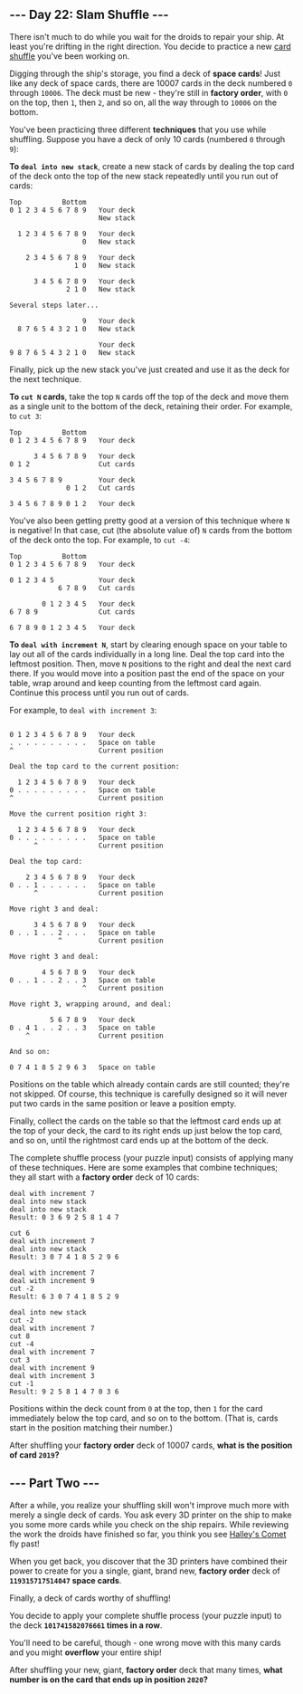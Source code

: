 ## --- Day 22: Slam Shuffle ---

There isn't much to do while you wait for the droids to repair your ship.  At least you're drifting in the right direction.  You decide to practice a new [card shuffle](https://en.wikipedia.org/wiki/Shuffling) you've been working on.

Digging through the ship's storage, you find a deck of **space cards**! Just like any deck of space cards, there are 10007 cards in the deck numbered `0` through `10006`. The deck must be new - they're still in **factory order**, with `0` on the top, then `1`, then `2`, and so on, all the way through to `10006` on the bottom.

You've been practicing three different **techniques** that you use while shuffling. Suppose you have a deck of only 10 cards (numbered `0` through `9`):

**To `deal into new stack`**, create a new stack of cards by dealing the top card of the deck onto the top of the new stack repeatedly until you run out of cards:

```
Top          Bottom
0 1 2 3 4 5 6 7 8 9   Your deck
                      New stack

  1 2 3 4 5 6 7 8 9   Your deck
                  0   New stack

    2 3 4 5 6 7 8 9   Your deck
                1 0   New stack

      3 4 5 6 7 8 9   Your deck
              2 1 0   New stack

Several steps later...

                  9   Your deck
  8 7 6 5 4 3 2 1 0   New stack

                      Your deck
9 8 7 6 5 4 3 2 1 0   New stack

```

Finally, pick up the new stack you've just created and use it as the deck for the next technique.

**To `cut N` cards**, take the top `N` cards off the top of the deck and move them as a single unit to the bottom of the deck, retaining their order. For example, to `cut 3`:

```
Top          Bottom
0 1 2 3 4 5 6 7 8 9   Your deck

      3 4 5 6 7 8 9   Your deck
0 1 2                 Cut cards

3 4 5 6 7 8 9         Your deck
              0 1 2   Cut cards

3 4 5 6 7 8 9 0 1 2   Your deck

```

You've also been getting pretty good at a version of this technique where `N` is negative! In that case, cut (the absolute value of) `N` cards from the bottom of the deck onto the top.  For example, to `cut -4`:

```
Top          Bottom
0 1 2 3 4 5 6 7 8 9   Your deck

0 1 2 3 4 5           Your deck
            6 7 8 9   Cut cards

        0 1 2 3 4 5   Your deck
6 7 8 9               Cut cards

6 7 8 9 0 1 2 3 4 5   Your deck

```

**To `deal with increment N`**, start by clearing enough space on your table to lay out all of the cards individually in a long line.  Deal the top card into the leftmost position. Then, move `N` positions to the right and deal the next card there. If you would move into a position past the end of the space on your table, wrap around and keep counting from the leftmost card again.  Continue this process until you run out of cards.

For example, to `deal with increment 3`:

```

0 1 2 3 4 5 6 7 8 9   Your deck
. . . . . . . . . .   Space on table
^                     Current position

Deal the top card to the current position:

  1 2 3 4 5 6 7 8 9   Your deck
0 . . . . . . . . .   Space on table
^                     Current position

Move the current position right 3:

  1 2 3 4 5 6 7 8 9   Your deck
0 . . . . . . . . .   Space on table
      ^               Current position

Deal the top card:

    2 3 4 5 6 7 8 9   Your deck
0 . . 1 . . . . . .   Space on table
      ^               Current position

Move right 3 and deal:

      3 4 5 6 7 8 9   Your deck
0 . . 1 . . 2 . . .   Space on table
            ^         Current position

Move right 3 and deal:

        4 5 6 7 8 9   Your deck
0 . . 1 . . 2 . . 3   Space on table
                  ^   Current position

Move right 3, wrapping around, and deal:

          5 6 7 8 9   Your deck
0 . 4 1 . . 2 . . 3   Space on table
    ^                 Current position

And so on:

0 7 4 1 8 5 2 9 6 3   Space on table

```

Positions on the table which already contain cards are still counted; they're not skipped.  Of course, this technique is carefully designed so it will never put two cards in the same position or leave a position empty.

Finally, collect the cards on the table so that the leftmost card ends up at the top of your deck, the card to its right ends up just below the top card, and so on, until the rightmost card ends up at the bottom of the deck.

The complete shuffle process (your puzzle input) consists of applying many of these techniques.  Here are some examples that combine techniques; they all start with a **factory order** deck of 10 cards:

```
deal with increment 7
deal into new stack
deal into new stack
Result: 0 3 6 9 2 5 8 1 4 7

```

```
cut 6
deal with increment 7
deal into new stack
Result: 3 0 7 4 1 8 5 2 9 6

```

```
deal with increment 7
deal with increment 9
cut -2
Result: 6 3 0 7 4 1 8 5 2 9

```

```
deal into new stack
cut -2
deal with increment 7
cut 8
cut -4
deal with increment 7
cut 3
deal with increment 9
deal with increment 3
cut -1
Result: 9 2 5 8 1 4 7 0 3 6

```

Positions within the deck count from `0` at the top, then `1` for the card immediately below the top card, and so on to the bottom.  (That is, cards start in the position matching their number.)

After shuffling your **factory order** deck of 10007 cards, **what is the position of card `2019`?**

## --- Part Two ---

After a while, you realize your shuffling skill won't improve much more with merely a single deck of cards.  You ask every 3D printer on the ship to make you some more cards while you check on the ship repairs.  While reviewing the work the droids have finished so far, you think you see [Halley's Comet](https://en.wikipedia.org/wiki/Halley%27s_Comet) fly past!

When you get back, you discover that the 3D printers have combined their power to create for you a single, giant, brand new, **factory order** deck of **`119315717514047` space cards**.

Finally, a deck of cards worthy of shuffling!

You decide to apply your complete shuffle process (your puzzle input) to the deck **`101741582076661` times in a row**.

You'll need to be careful, though - one wrong move with this many cards and you might **overflow** your entire ship!

After shuffling your new, giant, **factory order** deck that many times, **what number is on the card that ends up in position `2020`?**
